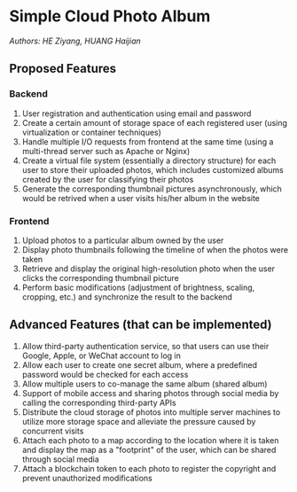 # Simple Cloud Photo Album

*Authors: HE Ziyang, HUANG Haijian*

## Proposed Features

### Backend

1. User registration and authentication using email and password
2. Create a certain amount of storage space of each registered user (using virtualization or container techniques)
3. Handle multiple I/O requests from frontend at the same time (using a multi-thread server such as Apache or Nginx)
4. Create a virtual file system (essentially a directory structure) for each user to store their uploaded photos, which includes customized albums created by the user for classifying their photos
5. Generate the corresponding thumbnail pictures asynchronously, which would be retrived when a user visits his/her album in the website

### Frontend

1. Upload photos to a particular album owned by the user
2. Display photo thumbnails following the timeline of when the photos were taken
3. Retrieve and display the original high-resolution photo when the user clicks the corresponding thumbnail picture
4. Perform basic modifications (adjustment of brightness, scaling, cropping, etc.) and synchronize the result to the backend

## Advanced Features (that can be implemented)

1. Allow third-party authentication service, so that users can use their Google, Apple, or WeChat account to log in
2. Allow each user to create one secret album, where a predefined password would be checked for each access
3. Allow multiple users to co-manage the same album (shared album)
4. Support of mobile access and sharing photos through social media by calling the corresponding third-party APIs
5. Distribute the cloud storage of photos into multiple server machines to utilize more storage space and alleviate the pressure caused by concurrent visits
6. Attach each photo to a map according to the location where it is taken and display the map as a "footprint" of the user, which can be shared through social media
7. Attach a blockchain token to each photo to register the copyright and prevent unauthorized modifications